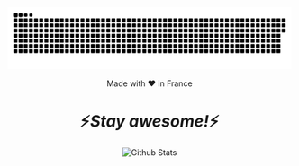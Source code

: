 <picture>
  <source media="(prefers-color-scheme: dark)" srcset="https://github.com/alexis-vasseur/alexis-vasseur/blob/output/github-contribution-grid-snake-dark.svg" />
  <source media="(prefers-color-scheme: light)" srcset="https://github.com/alexis-vasseur/alexis-vasseur/blob/output/github-contribution-grid-snake.svg" />
  <img alt="github-snake" src="https://github.com/alexis-vasseur/alexis-vasseur/blob/output/github-contribution-grid-snake.svg" />
</picture>

<br>

</p>
<p align="center">Made with ❤️ in France</p>

<h1 align='center'>⚡️<i>Stay awesome!</i>⚡️</h1>

<p align="center">
    <img src="https://raw.githubusercontent.com/bornmay/bornmay/Update/svg/Bottom.svg" alt="Github Stats" />
</p>
